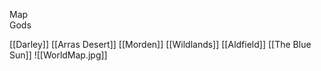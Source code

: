 Map  
Gods


[[Darley]]
[[Arras Desert]]
[[Morden]]
[[Wildlands]]
[[Aldfield]]
[[The Blue Sun]]
![[WorldMap.jpg]]